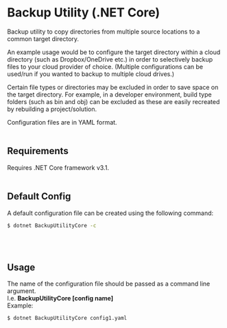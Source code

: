 # Backup Utility (.NET Core)

Backup utility to copy directories from multiple source locations to a common target directory.

An example usage would be to configure the target directory within a cloud directory (such as Dropbox/OneDrive etc.) in order to selectively backup files to your cloud provider of choice.
(Multiple configurations can be used/run if you wanted to backup to multiple cloud drives.)

Certain file types or directories may be excluded in order to save space on the target directory. For example, in a developer environment, build type folders (such as bin and obj) can be excluded as these are easily recreated by rebuilding a project/solution.

Configuration files are in YAML format.
<br />
<br />
## Requirements
Requires .NET Core framework v3.1.
<br />
<br />
## Default Config
A default configuration file can be created using the following command:  
```sh
$ dotnet BackupUtilityCore -c
```
<br />
<br />

## Usage
The name of the configuration file should be passed as a command line argument.  
I.e. **BackupUtilityCore \[config name]**
<br />
Example:  
```sh
$ dotnet BackupUtilityCore config1.yaml
```
